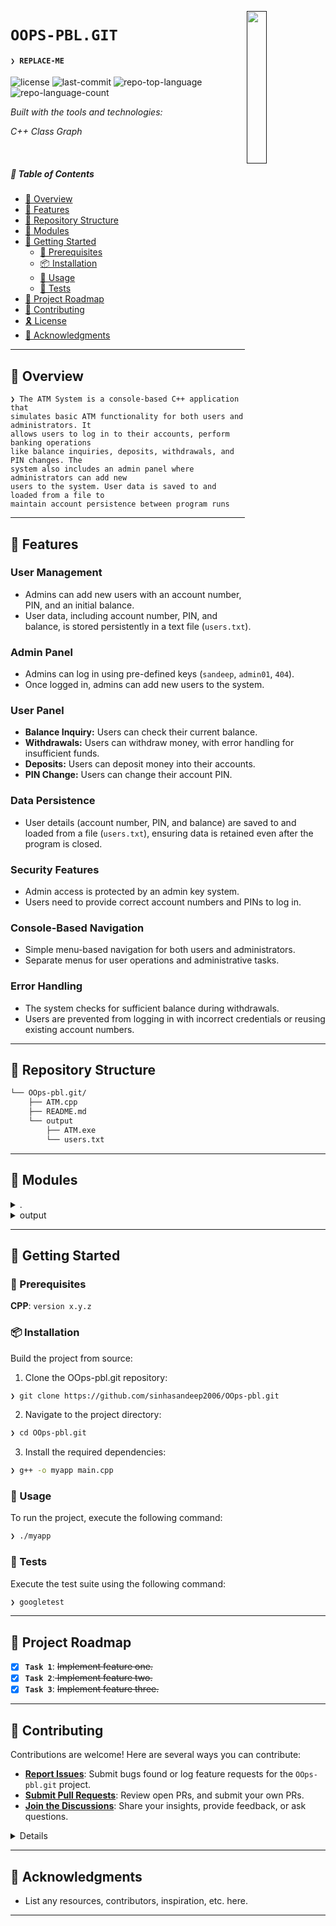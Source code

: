 [<img src="LLM" align="right" width="25%" padding-right="350">]()

# `OOPS-PBL.GIT`

#### <code>❯ REPLACE-ME</code>

<p align="left">
	<img src="https://img.shields.io/github/license/sinhasandeep2006/OOps-pbl.git?style=for-the-badge&logo=opensourceinitiative&logoColor=white&color=0080ff" alt="license">
	<img src="https://img.shields.io/github/last-commit/sinhasandeep2006/OOps-pbl.git?style=for-the-badge&logo=git&logoColor=white&color=0080ff" alt="last-commit">
	<img src="https://img.shields.io/github/languages/top/sinhasandeep2006/OOps-pbl.git?style=for-the-badge&color=0080ff" alt="repo-top-language">
	<img src="https://img.shields.io/github/languages/count/sinhasandeep2006/OOps-pbl.git?style=for-the-badge&color=0080ff" alt="repo-language-count">
</p>
<p align="left">
		<em>Built with the tools and technologies:</em>
</p>
<p>
<em>C++ </em>  <em>Class</em> <em>Graph </em>
	</p>

<br>

##### 🔗 Table of Contents

- [📍 Overview](#-overview)
- [👾 Features](#-features)
- [📂 Repository Structure](#-repository-structure)
- [🧩 Modules](#-modules)
- [🚀 Getting Started](#-getting-started)
    - [🔖 Prerequisites](#-prerequisites)
    - [📦 Installation](#-installation)
    - [🤖 Usage](#-usage)
    - [🧪 Tests](#-tests)
- [📌 Project Roadmap](#-project-roadmap)
- [🤝 Contributing](#-contributing)
- [🎗 License](#-license)
- [🙌 Acknowledgments](#-acknowledgments)

---

## 📍 Overview

<code>❯ The ATM System is a console-based C++ application that simulates basic ATM functionality for both users and administrators. It allows users to log in to their accounts, perform banking operations like balance inquiries, deposits, withdrawals, and PIN changes. The system also includes an admin panel where administrators can add new users to the system. User data is saved to and loaded from a file to maintain account persistence between program runs</code>

---

## 👾 Features

### User Management
- Admins can add new users with an account number, PIN, and an initial balance.
- User data, including account number, PIN, and balance, is stored persistently in a text file (`users.txt`).

### Admin Panel
- Admins can log in using pre-defined keys (`sandeep`, `admin01`, `404`).
- Once logged in, admins can add new users to the system.

### User Panel
- **Balance Inquiry:** Users can check their current balance.
- **Withdrawals:** Users can withdraw money, with error handling for insufficient funds.
- **Deposits:** Users can deposit money into their accounts.
- **PIN Change:** Users can change their account PIN.

### Data Persistence
- User details (account number, PIN, and balance) are saved to and loaded from a file (`users.txt`), ensuring data is retained even after the program is closed.

### Security Features
- Admin access is protected by an admin key system.
- Users need to provide correct account numbers and PINs to log in.

### Console-Based Navigation
- Simple menu-based navigation for both users and administrators.
- Separate menus for user operations and administrative tasks.

### Error Handling
- The system checks for sufficient balance during withdrawals.
- Users are prevented from logging in with incorrect credentials or reusing existing account numbers.


---

## 📂 Repository Structure

```sh
└── OOps-pbl.git/
    ├── ATM.cpp
    ├── README.md
    └── output
        ├── ATM.exe
        └── users.txt
```

---

## 🧩 Modules

<details closed><summary>.</summary>

| File | Summary |
| --- | --- |
| [ATM.cpp](https://github.com/sinhasandeep2006/OOps-pbl.git/blob/main/ATM.cpp) | <code>❯ REPLACE-ME</code> |

</details>

<details closed><summary>output</summary>

| File | Summary |
| --- | --- |
| [users.txt](https://github.com/sinhasandeep2006/OOps-pbl.git/blob/main/output/users.txt) | <code>❯ REPLACE-ME</code> |

</details>

---

## 🚀 Getting Started

### 🔖 Prerequisites

**CPP**: `version x.y.z`

### 📦 Installation

Build the project from source:

1. Clone the OOps-pbl.git repository:
```sh
❯ git clone https://github.com/sinhasandeep2006/OOps-pbl.git
```

2. Navigate to the project directory:
```sh
❯ cd OOps-pbl.git
```

3. Install the required dependencies:
```sh
❯ g++ -o myapp main.cpp
```

### 🤖 Usage

To run the project, execute the following command:

```sh
❯ ./myapp
```

### 🧪 Tests

Execute the test suite using the following command:

```sh
❯ googletest
```

---

## 📌 Project Roadmap

- [X] **`Task 1`**: <strike>Implement feature one.</strike>
- [X] **`Task 2`**:<strike> Implement feature two.</strike>
- [X] **`Task 3`**: <strike>Implement feature three.</strike>

---

## 🤝 Contributing

Contributions are welcome! Here are several ways you can contribute:

- **[Report Issues](https://github.com/sinhasandeep2006/OOps-pbl.git/issues)**: Submit bugs found or log feature requests for the `OOps-pbl.git` project.
- **[Submit Pull Requests](https://github.com/sinhasandeep2006/OOps-pbl.git/blob/main/CONTRIBUTING.md)**: Review open PRs, and submit your own PRs.
- **[Join the Discussions](https://github.com/sinhasandeep2006/OOps-pbl.git/discussions)**: Share your insights, provide feedback, or ask questions.

<details closed>

<br>
<p align="left">
   <a href="https://github.com{/sinhasandeep2006/OOps-pbl.git/}graphs/contributors">
      <img src="https://contrib.rocks/image?repo=sinhasandeep2006/OOps-pbl.git">
   </a>
</p>
</details>

---

## 🙌 Acknowledgments

- List any resources, contributors, inspiration, etc. here.

---